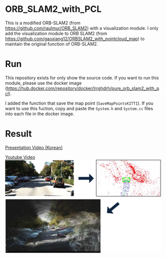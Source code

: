 # ORB_SLAM2_with_PCL
This is a modified ORB-SLAM2 (from  https://github.com/raulmur/ORB_SLAM2) with a visualization module.
I only add the visualization module to ORB SLAM2 (from https://github.com/gaoxiang12/ORBSLAM2_with_pointcloud_map) to maintain the original function of ORB-SLAM2. 

# Run
This repository exists for only show the source code.
If you want to run this module, please use the docker image (https://hub.docker.com/repository/docker/lrrghdrh/pure_orb_slam2_with_pcl).


I added the function that save the map point (`SaveMapPointsKITTI`).
If you want to use this fuction, copy and paste the `System.h` and `System.cc` files into each file in the docker image.

# Result
[Presentation Video (Korean)](https://www.youtube.com/watch?v=J4syHj3I0gU)

[Youtube Video](https://www.youtube.com/watch?v=d2CYIIlkTJs)
![](slam.png)
